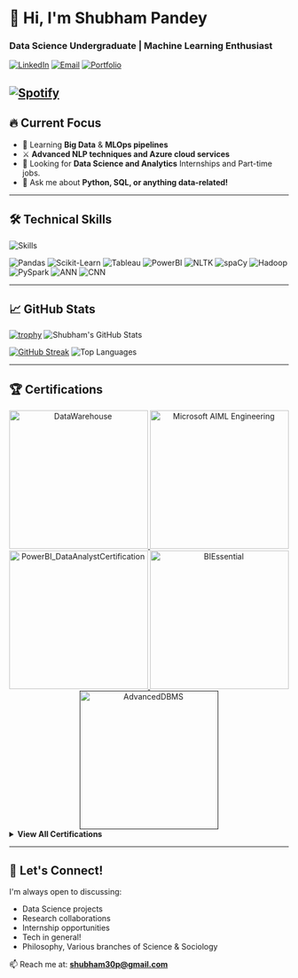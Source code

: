# 👋 Hi, I'm Shubham Pandey

### Data Science Undergraduate | Machine Learning Enthusiast 

[![LinkedIn](https://img.shields.io/badge/LinkedIn-Connect-blue?style=for-the-badge&logo=linkedin)](https://linkedin.com/in/shubham1028)
[![Email](https://img.shields.io/badge/Email-Contact-red?style=for-the-badge&logo=gmail)](mailto:shubham30p@gmail.com)
[![Portfolio](https://img.shields.io/badge/Portfolio-Visit-green?style=for-the-badge&logo=google-chrome)](https://pandeyshubham.vercel.app) 

[![Spotify](https://img.shields.io/badge/Listen_on_Spotify-1DB954?style=for-the-badge&logo=spotify&logoColor=white)](https://open.spotify.com/track/5leuT90qq5V4glfgAs651F)
---

## 🔥 Current Focus



- 🔭 Learning **Big Data** & **MLOps pipelines**
- ⚔️ **Advanced NLP techniques and Azure cloud services**
- 👯 Looking for **Data Science and Analytics** Internships and Part-time jobs.
- 💬 Ask me about **Python, SQL, or anything data-related!**

---

## 🛠️ Technical Skills

![Skills](https://skillicons.dev/icons?i=python,tensorflow,pytorch,mysql,flask,aws,docker,azure,mongo,postgres)

![Pandas](https://img.shields.io/badge/Pandas-150458?style=flat&logo=pandas&logoColor=white)
![Scikit-Learn](https://img.shields.io/badge/ScikitLearn-F7931E?style=flat&logo=scikit-learn&logoColor=white)
![Tableau](https://img.shields.io/badge/Tableau-E97627?style=flat&logo=tableau&logoColor=white)
![PowerBI](https://img.shields.io/badge/PowerBI-F2C811?style=flat&logo=powerbi&logoColor=black)
![NLTK](https://img.shields.io/badge/NLTK-259d9c?style=flat&logo=python&logoColor=white)
![spaCy](https://img.shields.io/badge/spaCy-09a3d5?style=flat&logo=spacy&logoColor=white)
![Hadoop](https://img.shields.io/badge/Hadoop-F2C811?style=flat&logo=apachehadoop&logoColor=black)
![PySpark](https://img.shields.io/badge/PySpark-E25A1C?style=flat&logo=apachespark&logoColor=white)
![ANN](https://img.shields.io/badge/ANN-FF6F00?style=flat&logo=tensorflow&logoColor=white)
![CNN](https://img.shields.io/badge/CNN-FF6F00?style=flat&logo=keras&logoColor=white)


---
<!---
## 🚀 Highlight Projects

### 🌌 Exoplanet Classification System
**Python | TensorFlow | Docker**  
[![View on GitHub](https://img.shields.io/badge/View_Repo-181717?style=for-the-badge&logo=github)](https://github.com/shubhamp1028/exoplanet-classification)  
ML pipeline to classify Kepler exoplanet candidates with 87.4% accuracy. Features Docker deployment and automated data processing.

### 💰 Salary Prediction Engine
**Python | Scikit-Learn | NLTK**  
[![View on GitHub](https://img.shields.io/badge/View_Repo-181717?style=for-the-badge&logo=github)](https://github.com/shubhamp1028/salary-prediction)  
Automated extraction of 5K+ job listings with salary tier prediction at 98.1% accuracy.

### 📊 Global Indicators Chatbot
**Flask | SQL | NLP**  
[![View on GitHub](https://img.shields.io/badge/View_Repo-181717?style=for-the-badge&logo=github)](https://github.com/shubhamp1028/development-chatbot)  
NLU-to-SQL pipeline achieving 78% query match accuracy on 40K+ record database.

---
--->

## 📈 GitHub Stats

[![trophy](https://github-profile-trophy.vercel.app/?username=shubhamp1028&theme=dracula&row=2&column=3)](https://github.com/ryo-ma/github-profile-trophy)
![Shubham's GitHub Stats](https://github-readme-stats.vercel.app/api?username=shubhamp1028&show_icons=true&theme=dracula&count_private=true)

[![GitHub Streak](https://streak-stats.demolab.com/?user=shubhamp1028&theme=dracula)](https://git.io/streak-stats)
![Top Languages](https://github-readme-stats.vercel.app/api/top-langs/?username=shubhamp1028&layout=compact&theme=dracula)

---

## 🏆 Certifications

<div align="center">
  <a href="https://www.coursera.org/account/accomplishments/records/9PPW53XGFZK7">
    <img width="250" alt="DataWarehouse" src="https://github.com/user-attachments/assets/34f25cd4-fc63-4f64-8c2a-0db14d949e08" />
  </a>
  <a href="https://www.coursera.org/account/accomplishments/specialization/DEKMC7H2ECFV">
    <img width="250" alt="Microsoft AIML Engineering" src="https://github.com/user-attachments/assets/f2595ce9-c569-4498-b939-258c6a1d08bd"/>
  </a>
  <br>
  <a href="https://www.coursera.org/account/accomplishments/specialization/OJYGSDEJ6H0O">
    <img width="250"  alt="PowerBI_DataAnalystCertification" src="https://github.com/user-attachments/assets/5f2d63bc-97e9-4480-8279-ea3178e38526" />
  </a>
  <a href="https://www.coursera.org/account/accomplishments/records/GSW9DA7YH1Z0">
    <img width="250"  alt="BIEssential" src="https://github.com/user-attachments/assets/6d2c1d41-d64a-43e2-ab67-9d08271afb80" />
  </a>
  <a href="">
    <img width="250"  alt="AdvancedDBMS" src="https://github.com/user-attachments/assets/806c7b0c-dd2e-4928-815a-6ebbc456b454" />
  </a>
</div>

<details>
<summary><b>View All Certifications</b></summary>

**IBM**  
- <img src="https://cdn.jsdelivr.net/gh/devicons/devicon/icons/ibm/ibm-original.svg" width="16"/> **IBM**: Data Warehouse Engineer, Data Analysis  

**SQL**
- <img src="https://cdn.jsdelivr.net/gh/devicons/devicon/icons/microsoftsqlserver/microsoftsqlserver-plain.svg" width="16"/> **SQL**: Intermediate Certified

**Microsoft**  
- <img src="https://cdn.jsdelivr.net/gh/devicons/devicon/icons/google/google-original.svg" width="16"/> **Google**: Data Analytics, BigQuery  

**Google**  
- <img src="https://cdn.jsdelivr.net/gh/devicons/devicon/icons/azure/azure-original.svg" width="16"/> **Microsoft**: Power BI, Azure Fundamentals 

</details>

---

## 🤝 Let's Connect!

I'm always open to discussing:
- Data Science projects
- Research collaborations
- Internship opportunities
- Tech in general!
- Philosophy, Various branches of Science & Sociology

📫 Reach me at: **shubham30p@gmail.com**

<!---

NewbieShubham/NewbieShubham is a ✨ special ✨ repository because its `README.md` (this file) appears on your GitHub profile.
You can click the Preview link to take a look at your changes.
--->
